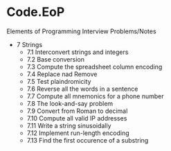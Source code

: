 # Code.EoP
Elements of Programming Interview Problems/Notes
* 7 Strings
    * 7.1  Interconvert strings and integers
    * 7.2  Base conversion
    * 7.3  Compute the spreadsheet column encoding
    * 7.4  Replace nad Remove 
    * 7.5  Test plaindromicity
    * 7.6  Reverse all the words in a sentence
    * 7.7  Compute all mnemonics for a phone number 
    * 7.8  The look-and-say problem
    * 7.9  Convert from Roman to decimal
    * 7.10 Compute all valid IP addresses 
    * 7.11 Write a string sinusoidally 
    * 7.12 Implement run-length encoding 
    * 7.13 Find the first occurence of a substring
